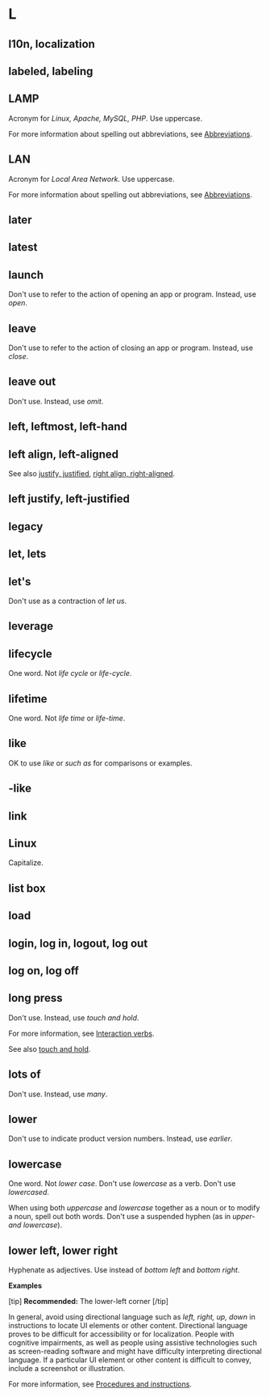 # L

## l10n, localization
## labeled, labeling
## LAMP

Acronym for *Linux, Apache, MySQL, PHP*. Use uppercase.

For more information about spelling out abbreviations, see [Abbreviations]().

## LAN

Acronym for *Local Area Network*. Use uppercase.

For more information about spelling out abbreviations, see [Abbreviations]().

## later
## latest
## launch

Don't use to refer to the action of opening an app or program. Instead, use *open*.

## leave

Don't use to refer to the action of closing an app or program. Instead, use *close*.

## ⁠leave out

Don't use. Instead, use *omit*.

## left, leftmost, left-hand
## left align, left-aligned

See also [justify, justified](), [right align, right-aligned]().

## left justify, left-justified
## legacy
## let, lets
## let's

Don't use as a contraction of *let us*.

## leverage
## lifecycle

One word. Not *life cycle* or *life-cycle*.

## lifetime

One word. Not *life time* or *life-time*.

## like

OK to use *like* or *such as* for comparisons or examples.

## -like
## link
## Linux

Capitalize.

## list box
## load
## login, log in, logout, log out
## log on, log off
## long press

Don't use. Instead, use *touch and hold*.

For more information, see [Interaction verbs](ui-elements.md).

See also [touch and hold](#touch-and-hold).

## lots of

Don't use. Instead, use *many*.

## lower

Don't use to indicate product version numbers. Instead, use *earlier*.

## lowercase

One word. Not *lower case*. Don't use *lowercase* as a verb. Don't use *lowercased*.

When using both *uppercase* and *lowercase* together as a noun or to modify a noun, spell out both words. Don't use a suspended hyphen (as in *upper- and lowercase*).

## lower left, lower right

Hyphenate as adjectives. Use instead of *bottom left* and *bottom right*.

**Examples**  

[tip] **Recommended:** The lower-left corner [/tip]  

In general, avoid using directional language such as *left, right, up, down* in instructions to locate UI elements or other content. Directional language proves to be difficult for accessibility or for localization. People with cognitive impairments, as well as people using assistive technologies such as screen-reading software and might have difficulty interpreting directional language. If a particular UI element or other content is difficult to convey, include a screenshot or illustration.

For more information, see [Procedures and instructions]().
